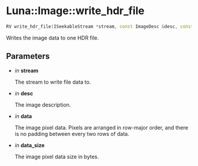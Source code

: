 # Luna::Image::write_hdr_file

```c++
RV write_hdr_file(ISeekableStream *stream, const ImageDesc &desc, const void *data, usize data_size)
```

Writes the image data to one HDR file. 



## Parameters
* *in* **stream**

    The stream to write file data to. 

* *in* **desc**

    The image description. 

* *in* **data**

    The image pixel data. Pixels are arranged in row-major order, and there is no padding between every two rows of data. 

* *in* **data_size**

    The image pixel data size in bytes. 

